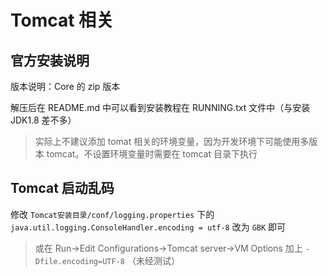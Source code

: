 # Tomcat 相关

## 官方安装说明
版本说明：Core 的 zip 版本

解压后在 README.md 中可以看到安装教程在 RUNNING.txt 文件中（与安装 JDK1.8 差不多）

> 实际上不建议添加 tomat 相关的环境变量，因为开发环境下可能使用多版本 tomcat。不设置环境变量时需要在 tomcat 目录下执行

## Tomcat 启动乱码
修改 `Tomcat安装目录/conf/logging.properties` 下的  `java.util.logging.ConsoleHandler.encoding = utf-8` 改为 `GBK` 即可

> 或在 Run->Edit Configurations->Tomcat server->VM Options 加上 `-Dfile.encoding=UTF-8` （未经测试）
